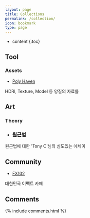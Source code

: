 ```yaml
---
layout: page
title: Collections
permalink: /collection/
icon: bookmark
type: page
---
```


* content
{:toc}
## Tool

### Assets

* [Poly Haven](https://polyhaven.com/)

HDRI, Texture, Model 등 양질의 자료를 

## Art

### Theory

- ### [원근법](https://brunch.co.kr/brunchbook/tonycart1)

원근법에 대한 'Tony C'님의 심도있는 에세이

## Community

- [FX102](https://cafe.naver.com/unrealfx)

대한민국 이펙트 카페



## Comments

{% include comments.html %}
